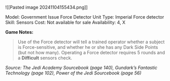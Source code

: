 ![[Pasted image 20241104155434.png]]

Model: Government Issue Force Detector Unit
Type: Imperial Force detector
Skill: Sensors
Cost: Not available for sale
Availability: 4, X

**Game Notes:** 
> Use of the Force detector will tell a trained operator whether a subject is Force-sensitive, and whether he or she has any Dark Side Points (but not how many). Operating a Force detector requires 5 rounds and a **Difficult** sensors check. 

*Source: The Jedi Academy Sourcebook (page 140), Gundark’s Fantastic Technology (page 102), Power of the Jedi Sourcebook (page 56)*
